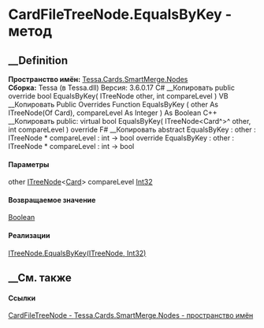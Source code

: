 # CardFileTreeNode.EqualsByKey - метод
##  __Definition
 **Пространство имён:**
[Tessa.Cards.SmartMerge.Nodes](N_Tessa_Cards_SmartMerge_Nodes.htm)  
 **Сборка:** Tessa (в Tessa.dll) Версия: 3.6.0.17
C# __Копировать
     public override bool EqualsByKey(
    	ITreeNode<Card> other,
    	int compareLevel
    )
VB __Копировать
     Public Overrides Function EqualsByKey ( 
    	other As ITreeNode(Of Card),
    	compareLevel As Integer
    ) As Boolean
C++ __Копировать
     public:
    virtual bool EqualsByKey(
    	ITreeNode<Card^>^ other, 
    	int compareLevel
    ) override
F# __Копировать
     abstract EqualsByKey : 
            other : ITreeNode<Card> * 
            compareLevel : int -> bool 
    override EqualsByKey : 
            other : ITreeNode<Card> * 
            compareLevel : int -> bool 
#### Параметры
other
[ITreeNode](T_Tessa_SmartMerge_ITreeNode_1.htm)<[Card](T_Tessa_Cards_Card.htm)>
compareLevel [Int32](https://learn.microsoft.com/dotnet/api/system.int32)
#### Возвращаемое значение
[Boolean](https://learn.microsoft.com/dotnet/api/system.boolean)
#### Реализации
[ITreeNode<TMergeObject>.EqualsByKey(ITreeNode<TMergeObject>,
Int32)](M_Tessa_SmartMerge_ITreeNode_1_EqualsByKey.htm)  
##  __См. также
#### Ссылки
[CardFileTreeNode - ](T_Tessa_Cards_SmartMerge_Nodes_CardFileTreeNode.htm)
[Tessa.Cards.SmartMerge.Nodes - пространство
имён](N_Tessa_Cards_SmartMerge_Nodes.htm)
